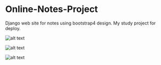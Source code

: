 # Online-Notes-Project
Django web site for notes using bootstrap4 design. 
My study project for deploy.


![alt text](site.png)

![alt text](login.png)


![alt text](topicsview.png)
